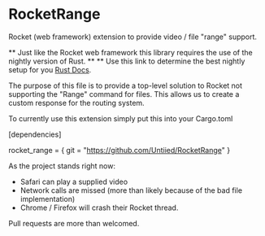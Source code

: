 # RocketRange
Rocket (web framework) extension to provide video / file "range" support.

** Just like the Rocket web framework this library requires the use of the nightly version of Rust. **
** Use this link to determine the best nightly setup for you [Rust Docs](https://doc.rust-lang.org/edition-guide/rust-2018/rustup-for-managing-rust-versions.html).


The purpose of this file is to provide a top-level solution to Rocket not supporting the "Range" command for files. This allows us to create a custom response for the routing system.


To currently use this extension simply put this into your Cargo.toml


[dependencies]

rocket_range = { git = "https://github.com/Untiied/RocketRange" }

As the project stands right now: 

 - Safari can play a supplied video
 - Network calls are missed (more than likely because of the bad file implementation)
 - Chrome / Firefox will crash their Rocket thread.


Pull requests are more than welcomed. 
